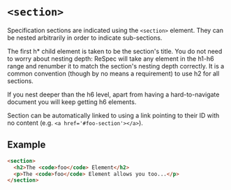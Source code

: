 # `<section>`

Specification sections are indicated using the `<section>` element. They can be nested arbitrarily in order to indicate sub-sections.

The first h\* child element is taken to be the section's title. You do not need to worry about nesting depth: ReSpec will take any element in the h1-h6 range and renumber it to match the section's nesting depth correctly. It is a common convention (though by no means a requirement) to use h2 for all sections.

If you nest deeper than the h6 level, apart from having a hard-to-navigate document you will keep getting h6 elements.

Section can be automatically linked to using a link pointing to their ID with no content (e.g. `<a href='#foo-section'></a>`).

## Example

```html
<section>
  <h2>The <code>foo</code> Element</h2>
  <p>The <code>foo</code> Element allows you too...</p>
</section>
```
